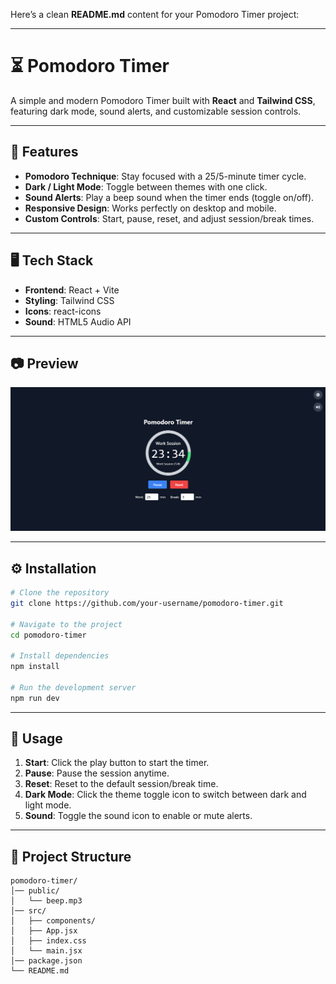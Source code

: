 Here’s a clean **README.md** content for your Pomodoro Timer project:

---

# ⏳ Pomodoro Timer

A simple and modern Pomodoro Timer built with **React** and **Tailwind CSS**, featuring dark mode, sound alerts, and customizable session controls.

---

## 🚀 Features

* **Pomodoro Technique**: Stay focused with a 25/5-minute timer cycle.
* **Dark / Light Mode**: Toggle between themes with one click.
* **Sound Alerts**: Play a beep sound when the timer ends (toggle on/off).
* **Responsive Design**: Works perfectly on desktop and mobile.
* **Custom Controls**: Start, pause, reset, and adjust session/break times.

---

## 🖥️ Tech Stack

* **Frontend**: React + Vite
* **Styling**: Tailwind CSS
* **Icons**: react-icons
* **Sound**: HTML5 Audio API

---

## 📷 Preview

![Pomodoro Timer Screenshot](src/assets/Screenshot.png)

---

## ⚙️ Installation

```bash
# Clone the repository
git clone https://github.com/your-username/pomodoro-timer.git

# Navigate to the project
cd pomodoro-timer

# Install dependencies
npm install

# Run the development server
npm run dev
```

---

## 🎯 Usage

1. **Start**: Click the play button to start the timer.
2. **Pause**: Pause the session anytime.
3. **Reset**: Reset to the default session/break time.
4. **Dark Mode**: Click the theme toggle icon to switch between dark and light mode.
5. **Sound**: Toggle the sound icon to enable or mute alerts.

---

## 📂 Project Structure

```
pomodoro-timer/
│── public/
│   └── beep.mp3
│── src/
│   ├── components/
│   ├── App.jsx
│   ├── index.css
│   └── main.jsx
│── package.json
└── README.md
```

